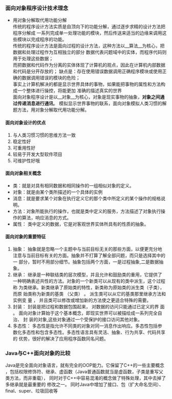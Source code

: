 ### 面向对象程序设计技术理念
* 用对象分解取代用功能分解               
	传统的程序设计方法实质是自顶向下的功能分解，通过逐步求精的设计方法把程序分解成
	一系列完成单一处理功能的模块，然后传送来适当的边缘来调用这些模块以完成程序的功能。         
	传统的程序设计方法是面向过程的设计方法，这种方法以__算法__为核心，把数据和处理过程作为互相独立的部分
	数据代表问题域中的实体，而程序代码则用于处理这些数据；      
	而把数据和代码作为分离的实体体现了计算机的观点，因此在计算机内部数据和代码是分开存放的；
	缺点是：存在使用错误数据调用正确程序模块或使用正确的数据调用错误的模块的危险；           
	事实上计算机解决的都是显示世界具体的事物，如果能把事物的属性和方法构成一个整体进行操控，将能更加
	准确的描述真实的世界        
	面向对象程序设计是以__对象__为核心，对象是现实事物的抽象，__对象之间通过传递消息进行通讯__。
	模拟显示世界事物的联系，面向对象模拟人类习惯的解题方法，用对象分解取代用功能分解。
	
#### 面向对象设计的优点
1. 与人类习惯习惯的思维方法一致
2. 稳定性好
3. 可重用性好
4. 较易于开发大型软件项目
5. 可维护性好哦

#### 面向对象相关概念
* 类：就是对具有相同数据和相同操作的一组相似对象的定义。
* 对象：就是由某个类所描述的一个具体的实例
* 消息：就是要求某个对象在执行定义它的那个类中所定义的某个操作的规格说明。
* 方法：对象所能执行的操作，也就是类中定义的服务，方法描述了对象执行操作的算法，响应消息的方式。
* 属性： 类中定义的数据，它是对客观世界实体所具有的性质的抽象。

#### 面向对象的重要特征
1. 抽象：
抽象就是忽略一个主题中与当前目标无关的那些方面，以便更充分地
注意与当前目标有关的方面。抽象并不打算了解全部问题，而只是选择其中的一
部分，暂时不用部分细节。抽象包括两个方面，一是过程抽象,二是数据抽象。
2. 继承：
继承是一种联结类的层次模型，并且允许和鼓励类的重用，它提供了
一种明确表述共性的方法。对象的一个新类可以从现有的类中派生，这个过程称
为类继承。新类继承了原始类的特性，新类称为原始类的派生类（子类），而原
始类称为新类的基类 （父类） 。 派生类可以从它的基类那里继承方法和实例变 量 ，
并且类可以修改或增加新的方法使之更适合特殊的需要。
3. 封装：
 封装是把过程和数据包围起来， 对数据的访问只能通过已定义的界 面 。
面向对象计算始于这个基本概念，即现实世界可以被描绘成一系列完全自治、 封
装的对象,这些对象通过一个受保护的接口访问其他对象。
4. 多态性：
多态性是指允许不同类的对象对同一消息作出响应。多态性包括参
数化多态性和包含多态性。多态性语言具有灵活、抽象、行为共享、代码共享的
优势，很好的解决了应用程序函数同名问题。

	
### Java与C++面向对象的比较 
Java是完全面向对象语言，就有完全的OOP能力。它保留了C++的一些主要概念
，包括权限修饰符、继承、虚函数（Java普通函数就当是虚函数，子类是重写父类方法，而非重载），
同时对于C++中容易混淆的概念做了特殊处理，其中去掉了多继承就是最重要的
修改之一。
同时Java中增加了接口、包（扩大命名空间）、final、super、垃圾回收等
